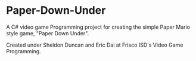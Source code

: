 # Paper-Down-Under
A C# video game Programming project for creating the simple Paper Mario style game, "Paper Down Under".

Created under Sheldon Duncan and Eric Dai at Frisco ISD's Video Game Programming.
